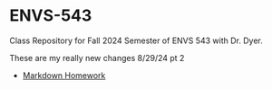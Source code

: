 # ENVS-543

Class Repository for Fall 2024 Semester of ENVS 543 with Dr. Dyer.

These are my really new changes 8/29/24 pt 2
  
  
  - [Markdown Homework](https://barnettj8.github.io/ENVS-543/Markdown/Barnett_MarkdownHW.html)
  
  